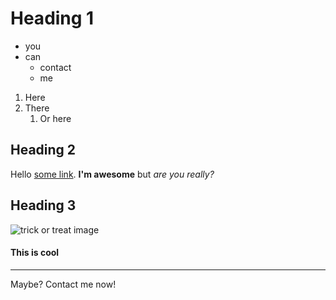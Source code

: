 # Heading 1
- you
- can 
  - contact
  - me

1. Here
2. There
   1. Or here

## Heading 2

Hello [some link](https://google.com). **I'm awesome** but _are you really?_
## Heading 3
![trick or treat image](https://drive.google.com/thumbnail?id=1pSGdEZlnTOH6fgT0YgT9n9-VFSX481Oe&sz=w1000)

#### This is cool
---
Maybe? Contact me now!
